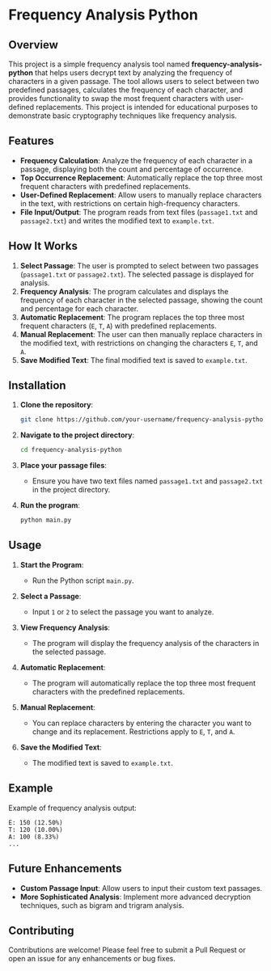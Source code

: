 # Frequency Analysis Python

## Overview

This project is a simple frequency analysis tool named **frequency-analysis-python** that helps users decrypt text by analyzing the frequency of characters in a given passage. The tool allows users to select between two predefined passages, calculates the frequency of each character, and provides functionality to swap the most frequent characters with user-defined replacements. This project is intended for educational purposes to demonstrate basic cryptography techniques like frequency analysis.

## Features

- **Frequency Calculation**: Analyze the frequency of each character in a passage, displaying both the count and percentage of occurrence.
- **Top Occurrence Replacement**: Automatically replace the top three most frequent characters with predefined replacements.
- **User-Defined Replacement**: Allow users to manually replace characters in the text, with restrictions on certain high-frequency characters.
- **File Input/Output**: The program reads from text files (`passage1.txt` and `passage2.txt`) and writes the modified text to `example.txt`.

## How It Works

1. **Select Passage**: The user is prompted to select between two passages (`passage1.txt` or `passage2.txt`). The selected passage is displayed for analysis.
2. **Frequency Analysis**: The program calculates and displays the frequency of each character in the selected passage, showing the count and percentage for each character.
3. **Automatic Replacement**: The program replaces the top three most frequent characters (`E`, `T`, `A`) with predefined replacements.
4. **Manual Replacement**: The user can then manually replace characters in the modified text, with restrictions on changing the characters `E`, `T`, and `A`.
5. **Save Modified Text**: The final modified text is saved to `example.txt`.

## Installation

1. **Clone the repository**:

   ```bash
   git clone https://github.com/your-username/frequency-analysis-python.git
   ```

2. **Navigate to the project directory**:

   ```bash
   cd frequency-analysis-python
   ```

3. **Place your passage files**:

   - Ensure you have two text files named `passage1.txt` and `passage2.txt` in the project directory.

4. **Run the program**:
   ```bash
   python main.py
   ```

## Usage

1. **Start the Program**:
   - Run the Python script `main.py`.
2. **Select a Passage**:

   - Input `1` or `2` to select the passage you want to analyze.

3. **View Frequency Analysis**:

   - The program will display the frequency analysis of the characters in the selected passage.

4. **Automatic Replacement**:

   - The program will automatically replace the top three most frequent characters with the predefined replacements.

5. **Manual Replacement**:

   - You can replace characters by entering the character you want to change and its replacement. Restrictions apply to `E`, `T`, and `A`.

6. **Save the Modified Text**:
   - The modified text is saved to `example.txt`.

## Example

Example of frequency analysis output:

```
E: 150 (12.50%)
T: 120 (10.00%)
A: 100 (8.33%)
...
```

## Future Enhancements

- **Custom Passage Input**: Allow users to input their custom text passages.
- **More Sophisticated Analysis**: Implement more advanced decryption techniques, such as bigram and trigram analysis.

## Contributing

Contributions are welcome! Please feel free to submit a Pull Request or open an issue for any enhancements or bug fixes.
